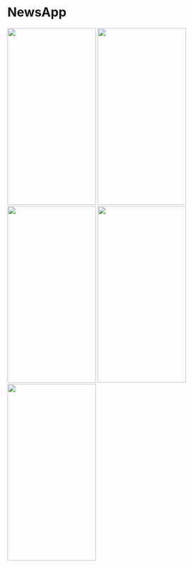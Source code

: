 # NewsApp


<img src="https://user-images.githubusercontent.com/58302841/90957604-dea3ff00-e48e-11ea-956d-f9ab615ebe6a.png" width="200" height="400" />

<img src="https://user-images.githubusercontent.com/58302841/90957641-2aef3f00-e48f-11ea-9f24-40c2a81dc47e.png" width="200" height="400" />

<img src="https://user-images.githubusercontent.com/58302841/90957647-38a4c480-e48f-11ea-8576-eed137cde72a.png" width="200" height="400" />

<img src="https://user-images.githubusercontent.com/58302841/90957655-48bca400-e48f-11ea-9b60-474d0e289958.png" width="200" height="400" />

<img src="https://user-images.githubusercontent.com/58302841/90957663-5bcf7400-e48f-11ea-8a9d-0d029b0dbec7.png" width="200" height="400" />

